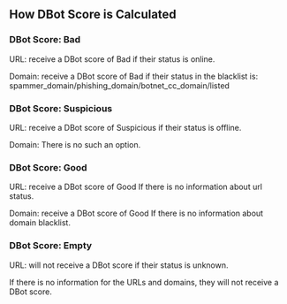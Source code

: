 ## How DBot Score is Calculated

### DBot Score: Bad
URL: receive a DBot score of Bad if their status is online.

Domain: receive a DBot score of Bad if their status in the blacklist is:
    spammer_domain/phishing_domain/botnet_cc_domain/listed
### DBot Score: Suspicious
URL: receive a DBot score of Suspicious if their status is offline.

Domain: There is no such an option.
### DBot Score: Good
URL: receive a DBot score of Good If there is no information about url status.

Domain: receive a DBot score of Good If there is no information about domain blacklist.
### DBot Score: Empty
URL: will not receive a DBot score if their status is unknown.

If there is no information for the URLs and domains, they will not receive a DBot score.
